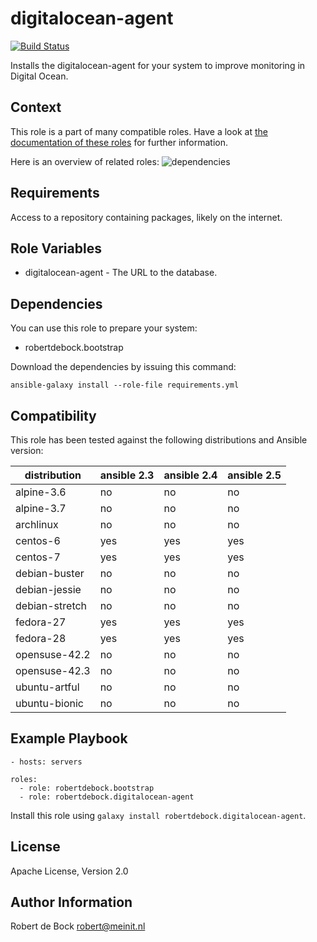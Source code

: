digitalocean-agent
=========

[![Build Status](https://travis-ci.org/robertdebock/ansible-role-digitalocean-agent.svg?branch=master)](https://travis-ci.org/robertdebock/ansible-role-digitalocean-agent)

Installs the digitalocean-agent for your system to improve monitoring in Digital Ocean.

Context
--------
This role is a part of many compatible roles. Have a look at [the documentation of these roles](https://robertdebock.nl/) for further information.

Here is an overview of related roles:
![dependencies](https://raw.githubusercontent.com/robertdebock/robertdebock.github.io/artifacts/digitalocean-agent.png "Dependency")

Requirements
------------

Access to a repository containing packages, likely on the internet.

Role Variables
--------------

- digitalocean-agent - The URL to the database.

Dependencies
------------

You can use this role to prepare your system:

- robertdebock.bootstrap

Download the dependencies by issuing this command:
```
ansible-galaxy install --role-file requirements.yml
```

Compatibility
-------------

This role has been tested against the following distributions and Ansible version:

|distribution|ansible 2.3|ansible 2.4|ansible 2.5|
|------------|-----------|-----------|-----------|
|alpine-3.6|no|no|no|
|alpine-3.7|no|no|no|
|archlinux|no|no|no|
|centos-6|yes|yes|yes|
|centos-7|yes|yes|yes|
|debian-buster|no|no|no|
|debian-jessie|no|no|no|
|debian-stretch|no|no|no|
|fedora-27|yes|yes|yes|
|fedora-28|yes|yes|yes|
|opensuse-42.2|no|no|no|
|opensuse-42.3|no|no|no|
|ubuntu-artful|no|no|no|
|ubuntu-bionic|no|no|no|

Example Playbook
----------------

```
- hosts: servers

roles:
  - role: robertdebock.bootstrap
  - role: robertdebock.digitalocean-agent
```

Install this role using `galaxy install robertdebock.digitalocean-agent`.

License
-------

Apache License, Version 2.0

Author Information
------------------

Robert de Bock <robert@meinit.nl>
